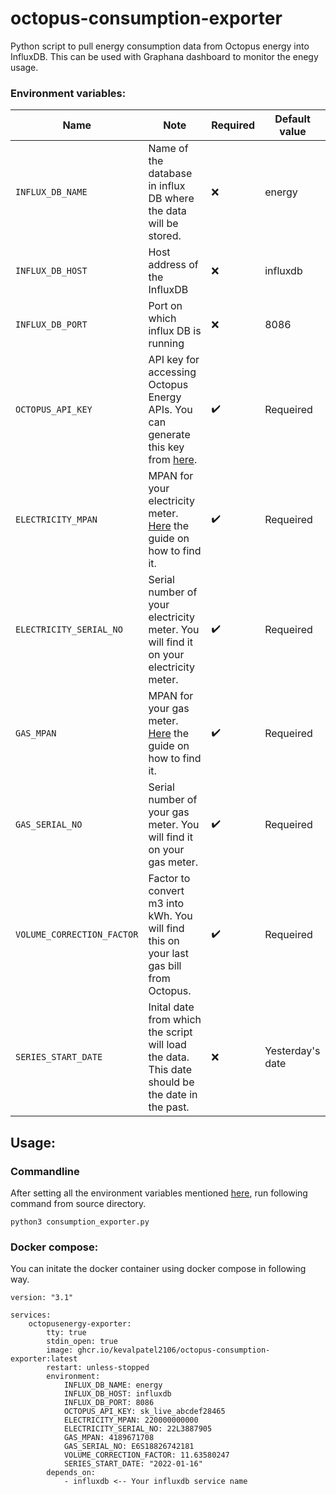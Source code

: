# octopus-consumption-exporter

Python script to pull energy consumption data from Octopus energy into InfluxDB. This can be used with Graphana dashboard to monitor the enegy usage.

### Environment variables:

| Name | Note | Required | Default value | 
|----|----|----|----|
| `INFLUX_DB_NAME` | Name of the database in influx DB where the data will be stored. | ❌ | energy |
| `INFLUX_DB_HOST` | Host address of the InfluxDB | ❌ | influxdb | 
| `INFLUX_DB_PORT` | Port on which influx DB is running | ❌ | 8086 |
| `OCTOPUS_API_KEY` | API key for accessing Octopus Energy APIs. You can generate this key from [here](https://octopus.energy/dashboard/developer/). | ✔️ | Requeired |
| `ELECTRICITY_MPAN` | MPAN for your electricity meter. [Here](https://www.comparethemarket.com/energy/content/mpan-number/) the guide on how to find it. | ✔️ | Requeired |
| `ELECTRICITY_SERIAL_NO` | Serial number of your electricity meter. You will find it on your electricity meter. | ✔️ | Requeired |
| `GAS_MPAN` | MPAN for your gas meter. [Here](https://www.comparethemarket.com/energy/content/mpan-number/) the guide on how to find it. | ✔️ | Requeired |
| `GAS_SERIAL_NO` | Serial number of your gas meter. You will find it on your gas meter. | ✔️ | Requeired |
| `VOLUME_CORRECTION_FACTOR` | Factor to convert m3 into kWh. You will find this on your last gas bill from Octopus. | ✔️ | Requeired |
| `SERIES_START_DATE` | Inital date from which the script will load the data. This date should be the date in the past. | ❌ | Yesterday's date |

## Usage:

### Commandline

After setting all the environment variables mentioned [here](#environment-variables), run following command from source directory.

```
python3 consumption_exporter.py
```

### Docker compose:

You can initate the docker container using docker compose in following way. 

```
version: "3.1"

services:  
    octopusenergy-exporter:
        tty: true
        stdin_open: true
        image: ghcr.io/kevalpatel2106/octopus-consumption-exporter:latest
        restart: unless-stopped
        environment:
            INFLUX_DB_NAME: energy 
            INFLUX_DB_HOST: influxdb
            INFLUX_DB_PORT: 8086
            OCTOPUS_API_KEY: sk_live_abcdef28465
            ELECTRICITY_MPAN: 220000000000
            ELECTRICITY_SERIAL_NO: 22L3887905
            GAS_MPAN: 4189671708
            GAS_SERIAL_NO: E6S18826742181
            VOLUME_CORRECTION_FACTOR: 11.63580247
            SERIES_START_DATE: "2022-01-16"
        depends_on:
            - influxdb <-- Your influxdb service name
```
